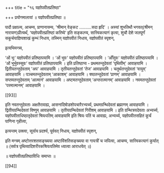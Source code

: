 +++
title = "१६ यज्ञोपवीतप्रतिष्ठा"

+++
प्रयोगमालायां ॥ यज्ञोपवीतप्रतिष्ठा ॥

पादौ प्रक्षाल्य, आचम्य, प्राणानायम्य, 'श्रीमान् वेङ्कट ……….सदा हृदि’ । अस्यां शुभतिथौ भगवत्(श्रीमन् नारायण)प्रीत्यर्थं, ‘यज्ञोपवीतप्रतिष्ठां करिष्ये’ इति सङ्कल्प्य, सात्त्विकत्यागं कृत्वा, शुचौ देशे जलपूर्णं सकूर्चयाज्ञियशाखं कुम्भं निधाय, तस्मिन् यज्ञोपवीतं निधाय, यज्ञोपवीतं स्पृशन्,

<div class="js_include" url="/vedAH_yajuH/taittirIyam/sArasvata-vibhAgaH/kAThakam/sarva-prastutiH/1/2_bhUr_agnin_cha"  newLevelForH1="5" includeTitle="false"> </div>  


इत्यभिमन्त्र्य,

‘ओं भूः’ यज्ञोपवीतं प्रतिष्ठापयामि । ‘ओं भुवः’ यज्ञोपवीतं प्रतिष्ठापयामि । ‘ओँसुवः' यज्ञोपवीतं प्रतिष्ठापयामि । ‘ओं भूर्भुवस्सुवः’ यज्ञोपवीतं प्रतिष्ठापयामि । इति प्रतिष्ठाप्य - प्रथमतन्तुदेवतां 'पृथिवीम्' आवाहयामि । द्वितीयतन्तुदेवताम् 'अप' आवाहयामि । तृतीयतन्तुदेवतां ‘तेज’ आवाहयामि । चतुर्थतन्तुदेवतां ‘वायुम्’ आवाहयामि । पञ्चमतन्तुदेवताम् ‘आकाशम्' आवाहयामि । षष्ठतन्तुदेवतां ‘प्राणम्’ आवाहयामि । सप्तमतन्तुदेवताम् ‘आत्मानं' आवाहयामि । अष्टमतन्तुदेवताम् ‘अन्तरात्मानम्’ आवाहयामि । नवमतन्तुदेवतां 'परमात्मानम्' आवाहयामि ।

[[93]]

इति नवतन्तुदेवताः अक्षतैरावाह्य, आसनादिषोडशोपचारैरभ्यर्च्य, प्रथमग्रन्थिदेवतां ब्रह्माणम् आवाहयामि । द्वितीयग्रन्थिदेवतां विष्णुम् आवाहयामि । तृतीयग्रन्थिदेवतां गिरीशम् आवाहयामि । इति ग्रन्थित्रयदेवताः अभ्यर्च्य, यज्ञोपवीताधिष्ठातृदेवतां श्रियःपतिम् आवाहयामि इति श्रियः पतिं च आवाह्य, अभ्यर्च्य, यज्ञोपवीतसहितं कूर्चं पाणिना गृहीत्वा,

<div class="js_include" url="/vedAH_yajuH/taittirIyam/sArasvata-vibhAgaH/saMhitA/Rk/vishvAsa-prastutiH/3/4/11_rAjasUyagatA_yAjyApuronuvAkyAH/A_satyena_rajasA.md"  newLevelForH1="5" includeTitle="false"> </div>

<div class="js_include" url="/vedAH_Rk/shAkalam/saMhitA/vishvAsa-prastutiH/01/050/10_udvayaM_tamasaspari.md"  newLevelForH1="5" includeTitle="false"> </div>  


<div class="js_include" url="/vedAH_Rk/shAkalam/saMhitA/vishvAsa-prastutiH/01/050/01_udu_tyaM.md"  newLevelForH1="5" includeTitle="false"> </div>  


<div class="js_include" url="/vedAH_Rk/shAkalam/saMhitA/vishvAsa-prastutiH/01/115/01_chitraM_devAnAmudagAdanIkaM.md"  newLevelForH1="5" includeTitle="false"> </div>  

इत्यन्तम् उक्त्वा, सूर्याय प्रदर्श्य, पूर्ववत् निधाय, यज्ञोपवीतं स्पृशन्,

<div class="js_include" url="/vedAH_Rk/shAkalam/saMhitA/vishvAsa-prastutiH/07/059/12_tryambakaM_yajAmahe.md"  newLevelForH1="2" includeTitle="true"> </div>  


इति मन्त्रम् अष्टोत्तरशतसङ्ख्यया अष्टाविंशतिसङ्ख्यया वा गायत्रीं च जपित्वा, आचम्य, सात्त्विकत्यागं कुर्यात् ॥ (सर्वत्र पृथिव्यादिशरीरकश्रियःपतिमेव ध्यात्वा आराधयेत् ॥)

॥ यज्ञोपवीतप्रतिष्ठाविधिः समाप्तः ॥

[[94]]
